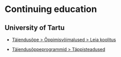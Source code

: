 # Continuing education

## University of Tartu

* [Täiendusõpe > Õppimisvõimalused > Leia koolitus](https://www.ut.ee/et/koolitus/otsi-koolitust)

* [Täiendusõppeprogrammid > Täppisteadused](https://www.is.ut.ee/pls/ois/!tere.tulemast?leht=OK.AY.EL&kl_valdkond=7&systeemi_seaded=10,1,12,1&sessioon=0&tegevus=otsi)
